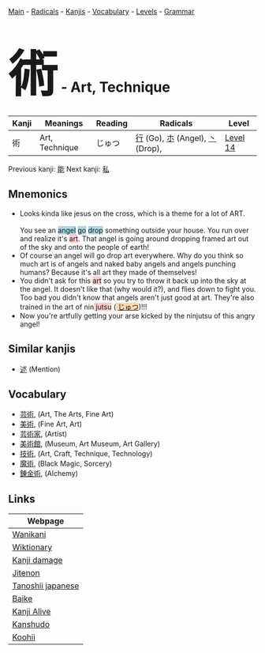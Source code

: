 <style> bigfont {font-size: 100px}</style>
[Main](../index.md) -
[Radicals](../radicals.md) -
[Kanjis](../kanjis.md) -
[Vocabulary](../vocabulary.md) -
[Levels](../levels.md) -
[Grammar](../grammar.md)
# <bigfont> 術</bigfont> - Art, Technique 

| Kanji | Meanings | Reading | Radicals | Level |
| --- | --- | --- | --- | --- |
| 術 | Art, Technique | じゅつ | [行](../radicals/行.md) (Go), [ホ](../radicals/ホ.md) (Angel), [丶](../radicals/丶.md) (Drop),  | [Level 14](../levels/wk_level14.md) |

Previous kanji: [能](能.md) Next kanji: [私](私.md) 

## Mnemonics
 * Looks kinda like jesus on the cross, which is a theme for a lot of ART.<br><br>You see an <span style="background-color:#ADD8E6"> angel</span> <span style="background-color:#ADD8E6"> go</span> <span style="background-color:#ADD8E6"> drop</span> something outside your house. You run over and realize it's <span style="background-color:#ffcccb"> art</span>. That angel is going around dropping framed art out of the sky and onto the people of earth!
* Of course an angel will go drop art everywhere. Why do you think so much art is of angels and naked baby angels and angels punching humans? Because it's all art they made of themselves!
* You didn't ask for this <span style="background-color:#ffcccb"> art</span> so you try to throw it back up into the sky at the angel. It doesn't like that (why would it?), and flies down to fight you. Too bad you didn't know that angels aren't just good at art. They're also trained in the art of nin<span style="background-color:#ffcccb"> jutsu</span> (<span style="background-color:#fed8b1"> [じゅつ](https://jisho.org/search/じゅつ)</span>)!!!
* Now you're artfully getting your arse kicked by the ninjutsu of this angry angel!


## Similar kanjis
 * [述](述.md) (Mention)


## Vocabulary
 * [芸術](../vocabulary/術.md), (Art, The Arts, Fine Art)
* [美術](../vocabulary/術.md), (Fine Art, Art)
* [芸術家](../vocabulary/術.md), (Artist)
* [美術館](../vocabulary/術.md), (Museum, Art Museum, Art Gallery)
* [技術](../vocabulary/術.md), (Art, Craft, Technique, Technology)
* [魔術](../vocabulary/術.md), (Black Magic, Sorcery)
* [錬金術](../vocabulary/術.md), (Alchemy)



## Links 

| Webpage |
| --- |
| [Wanikani          ](https://www.wanikani.com/kanji/術) |
| [Wiktionary        ](https://en.wiktionary.org/wiki/術) |
| [Kanji damage      ](http://www.kanjidamage.com/kanji/search?utf8=✓&q=術) |
| [Jitenon           ](https://jitenon.com/kanji/術) |
| [Tanoshii japanese ](https://www.tanoshiijapanese.com/dictionary/kanji.cfm?k=術) |
| [Baike             ](https://baike.baidu.com/item/術) |
| [Kanji Alive       ](https://app.kanjialive.com/術) |
| [Kanshudo          ](https://www.kanshudo.com/searchmn?q=術) |
| [Koohii            ](https://kanji.koohii.com/study/kanji/術) |
